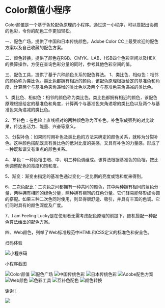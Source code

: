 # Color颜值小程序

Color颜值是一个基于色轮配色原理的小程序。通过这一小程序，可以搭配出协调的色彩，令你的配色工作更加轻松。

一、配色广场，提供了中国和日本传统颜色，Adobe Color CC上最受欢迎的配色方案以及自己收藏的配色方案。

二、颜色转换，提供了颜色在RGB、CMYK、LAB、HSB四个色彩空间以及HEX的换算操作，方便在查询色彩分量的同时，参考其他色彩空间的值。

三、配色工具，提供了基于六种颜色关系的配色算法。 1、类比色、相似色：相邻的颜色称为类比色。类比色都拥有相近的颜色，该配色原理根据给定的基准色和角度，计算两个与基准色夹角递增的类比色以及两个与基准色夹角递减的类比色。

1、类比色、相似色：相邻的颜色称为类比色。类比色都拥有相近的颜色，该配色原理根据给定的基准色和角度，计算两个与基准色夹角递增的类比色以及两个与基准色夹角递减的类比色。 

2、互补色：在色轮上直线相对的两种颜色称为互补色。补色形成强列的对比效果，传达出活力、能量、兴奋等意义。 

3、分裂补色：如果同时用补色及类比色的方法来确定的颜色关系，就称为分裂补色。这种颜色搭配既具有类比色的低对比度的美感，又具有补色的力量感。形成了一种既和谐又有重点的颜色关系。 

4、单色：一种色相由暗、中、明三种色调组成。该算法根据基准色的色相，按比例调整配色的亮度和饱和度。 

5、渐变：渐变由指定的基准色通过变化一定比例的亮度或饱和度来得到。 

6、二次色配比：二次色之间都拥有一种共同的颜色，其中两种拥有相同的蓝色分量，两种拥有相同的绿色分量，两种拥有相同的红色分量。它们轻易能够形成协调的搭配。如果三种二次色同时使用，则显得很舒适、吸引，并具有丰富的色调。它们同时具有的颜色深度及广度。 

7、I am Feeling Lucky是在使用者无需考虑配色原理的前提下，随机搭配一种配色算法给出的配色方案。

四、Web颜色，列举了Web标准规范中HTML和CSS定义的标准色和安全色。

扫码体验


![小程序码](http://imcoding.org/Public/resource/img/color/appcode.jpg)

小程序截图


![Color颜值](http://imcoding.org/Public/resource/img/color/color1-xs.jpg)
![配色广场](http://imcoding.org/Public/resource/img/color/color2-xs.jpg)
![中国传统色彩](http://imcoding.org/Public/resource/img/color/color3-xs.jpg)
![日本传统色彩](http://imcoding.org/Public/resource/img/color/color4-xs.jpg)
![Adobe配色方案](http://imcoding.org/Public/resource/img/color/color5-xs.jpg)
![Web颜色](http://imcoding.org/Public/resource/img/color/color6-xs.jpg)
![色彩工具](http://imcoding.org/Public/resource/img/color/color7-xs.jpg)
![互补色配色](http://imcoding.org/Public/resource/img/color/color8-xs.jpg)
![颜色转换](http://imcoding.org/Public/resource/img/color/color9-xs.jpg)

谢谢！

<img src="https://imcoding.org/Public/resource/img/zan_code-xs.jpg" />
